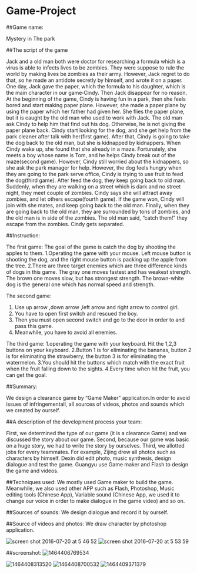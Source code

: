 # Game-Project
##Game name:

Mystery in The park

##The script of the game

Jack and a old man both were doctor for researching a formula which is a virus is able to
infects lives to be zombies. They were suppose to rule the world by making lives be zombies as
their army. However, Jack regret to do that, so he made an antidote secretly by himself, and
wrote it on a paper. One day, Jack gave the paper, which the formula to his daughter, which is
the main character in our game‐Cindy. Then Jack disappear for no reason.
At the beginning of the game, Cindy is having fun in a park, then she feels bored and start
making paper plane. However, she made a paper plane by using the paper which her father had
given her. She flies the paper plane, but it is caught by the old man who used to work with Jack.
The old man ask Cindy to help him that find out his dog. Otherwise, he is not giving the paper
plane back.
Cindy start looking for the dog, and she get help from the park cleaner after talk with
her(first game). After that, Cindy is going to take the dog back to the old man, but she is
kidnapped by kidnappers. When Cindy wake up, she found that she already in a maze.
Fortunately, she meets a boy whose name is Tom, and he helps Cindy break out of the
maze(second game). However, Cindy still worried about the kidnappers, so she ask the park
manager for help. However, the dog feels hungry when they are going to the park serve office,
Cindy is trying to use fruit to feed the dog(third game). After feed the dog, they keep going back
to old man. Suddenly, when they are walking on a street which is dark and no street night, they
meet couple of zombies. Cindy says she will attract away zombies, and let others escape(fourth
game). If the game won, Cindy will join with she mates, and keep going back to the old man.
Finally, when they are going back to the old man, they are surrounded by tons of zombies,
and the old man is in side of the zombies. The old man said, “catch them!” they escape from
the zombies. Cindy gets separated.

##Instruction:

The first game:
The goal of the game is catch the dog by shooting the apples to them.
1.Operating the game with your mouse. Left mouse button is shooting the dog, and the right
mouse button is packing up the apple from the tree.
2.There are three target enemies which are three difference kinds of dogs in this game.
The gray one moves fastest and has weakest strength. The brown one moves slow, but has
strongest strength. The brown-white dog is the general one which has normal speed and strength.

The second game:
1. Use up arrow ,down arrow ,left arrow and right arrow to control girl.
2. You have to open first switch and rescued the boy.
3. Then you must open second switch and go to the door in order to and pass this game.
4. Meanwhile, you have to avoid all enemies.

The third game:
1.operating the game with your keyboard. Hit the 1,2,3 buttons on your keyboard.
2.Button 1 is for eliminating the bananas, button 2 is for eliminating the strawberry, the button 3
is for eliminating the watermelon.
3.You should hit the buttons which match with the exact fruit when the fruit falling down to the
sights.
4.Every time when hit the fruit, you can get the goal.

##Summary:

We design a clearance game by “Game Maker” application.In order to avoid issues of infringementall, 
all sources of videos, photos and sounds which we created by ourself.

##A description of the development process your team:

First, we determined the type of our game (it is a clearance Game) and we discussed the story about our game. Second, because our game was basic on a huge story, we had to write the story by ourselves. Third, we allotted jobs for every teammates. For example, Zijing drew all photos such as characters by himself. Dexin did edit photo, music synthesis, design dialogue and test the game. Guangyu use Game maker and Flash to design the game and videos. 

##Techniques used:
We mostly used Game maker to build the game. Meanwhile, we also used other APP such as Flash, Photoshop, Music editing tools (Chinese App), Variable sound (Chinese App, we used it to change our voice in order to make dialogue in the game video) and so on.

##Sources of sounds:
We design dialogue and record it by ourself.

##Source of videos and photos:
We draw character by photoshop application.

![screen shot 2016-07-20 at 5 46 52](https://cloud.githubusercontent.com/assets/18043807/17007993/014821b2-4ea2-11e6-810e-8e7fbad62a4b.png)
![screen shot 2016-07-20 at 5 53 59](https://cloud.githubusercontent.com/assets/18043807/17008075/006e8e24-4ea3-11e6-8553-a6da1f71be8f.png)

##screenshot:
![1464406769534](https://cloud.githubusercontent.com/assets/18043807/17008536/fd781dda-4ea6-11e6-8ce4-cc6a359d4043.gif)

![1464408313520](https://cloud.githubusercontent.com/assets/18043807/17008594/7afcd822-4ea7-11e6-9c8b-8521b9dfc364.gif)
![1464408700532](https://cloud.githubusercontent.com/assets/18043807/17008593/7af238b8-4ea7-11e6-9c3c-b0fd67d8e7b4.gif)
![1464409371379](https://cloud.githubusercontent.com/assets/18043807/17008595/7afd6db4-4ea7-11e6-9ee7-b77116c9fa5f.gif)
